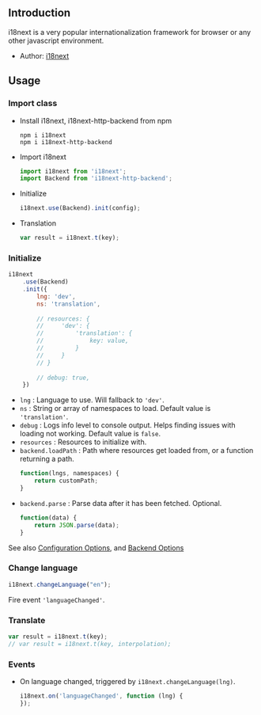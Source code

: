## Introduction

i18next is a very popular internationalization framework for browser or any other javascript environment.

- Author: [i18next](https://github.com/i18next/i18next)

## Usage

### Import class

- Install i18next, i18next-http-backend from npm
    ```
    npm i i18next
    npm i i18next-http-backend
    ```
- Import i18next
    ```javascript
    import i18next from 'i18next';
    import Backend from 'i18next-http-backend';
    ```
- Initialize
    ```javascript
    i18next.use(Backend).init(config);
    ```
- Translation
    ```javascript
    var result = i18next.t(key);
    ```


### Initialize

```javascript
i18next
    .use(Backend)
    .init({
        lng: 'dev',
        ns: 'translation',
    
        // resources: {
        //     'dev': {
        //         'translation': {
        //             key: value,  
        //         }
        //     }
        // }
    
        // debug: true,
    })
```

- `lng` : Language to use. Will fallback to `'dev'`.
- `ns` : String or array of namespaces to load. Default value is `'translation'`.
- `debug` : Logs info level to console output. Helps finding issues with loading not working. Default value is `false`.
- `resources` : Resources to initialize with.
- `backend.loadPath` : Path where resources get loaded from, or a function returning a path.
    ```javascript
    function(lngs, namespaces) { 
        return customPath; 
    }
    ```
- `backend.parse` : Parse data after it has been fetched. Optional.
    ```javascript
    function(data) { 
        return JSON.parse(data); 
    }
    ```

See also [Configuration Options](https://www.i18next.com/overview/configuration-options), and [Backend Options](https://github.com/i18next/i18next-http-backend#backend-options)

### Change language

```javascript
i18next.changeLanguage("en");
```

Fire event `'languageChanged'`.

### Translate

```javascript
var result = i18next.t(key);
// var result = i18next.t(key, interpolation);
```

### Events

- On language changed, triggered by `i18next.changeLanguage(lng)`.
    ```javascript
    i18next.on('languageChanged', function (lng) {
    });
    ```